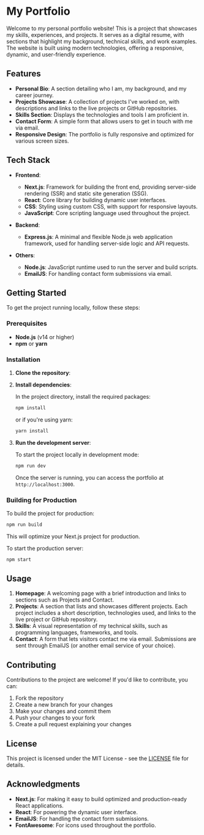 # My Portfolio

Welcome to my personal portfolio website! This is a project that showcases my skills, experiences, and projects. It serves as a digital resume, with sections that highlight my background, technical skills, and work examples. The website is built using modern technologies, offering a responsive, dynamic, and user-friendly experience.

## Features

- **Personal Bio**: A section detailing who I am, my background, and my career journey.
- **Projects Showcase**: A collection of projects I've worked on, with descriptions and links to the live projects or GitHub repositories.
- **Skills Section**: Displays the technologies and tools I am proficient in.
- **Contact Form**: A simple form that allows users to get in touch with me via email.
- **Responsive Design**: The portfolio is fully responsive and optimized for various screen sizes.

## Tech Stack

- **Frontend**:
  - **Next.js**: Framework for building the front end, providing server-side rendering (SSR) and static site generation (SSG).
  - **React**: Core library for building dynamic user interfaces.
  - **CSS**: Styling using custom CSS, with support for responsive layouts.
  - **JavaScript**: Core scripting language used throughout the project.

- **Backend**:
  - **Express.js**: A minimal and flexible Node.js web application framework, used for handling server-side logic and API requests.
  
- **Others**:
  - **Node.js**: JavaScript runtime used to run the server and build scripts.
  - **EmailJS**: For handling contact form submissions via email.

## Getting Started

To get the project running locally, follow these steps:

### Prerequisites

- **Node.js** (v14 or higher)
- **npm** or **yarn**

### Installation

1. **Clone the repository**:

2. **Install dependencies**:

   In the project directory, install the required packages:

   ```bash
   npm install
   ```

   or if you're using yarn:

   ```bash
   yarn install
   ```

3. **Run the development server**:

   To start the project locally in development mode:

   ```bash
   npm run dev
   ```

   Once the server is running, you can access the portfolio at `http://localhost:3000`.

### Building for Production

To build the project for production:

```bash
npm run build
```

This will optimize your Next.js project for production.

To start the production server:

```bash
npm start
```


## Usage

1. **Homepage**: A welcoming page with a brief introduction and links to sections such as Projects and Contact.
2. **Projects**: A section that lists and showcases different projects. Each project includes a short description, technologies used, and links to the live project or GitHub repository.
3. **Skills**: A visual representation of my technical skills, such as programming languages, frameworks, and tools.
4. **Contact**: A form that lets visitors contact me via email. Submissions are sent through EmailJS (or another email service of your choice).

## Contributing

Contributions to the project are welcome! If you'd like to contribute, you can:

1. Fork the repository
2. Create a new branch for your changes
3. Make your changes and commit them
4. Push your changes to your fork
5. Create a pull request explaining your changes

## License

This project is licensed under the MIT License - see the [LICENSE](LICENSE) file for details.

## Acknowledgments

- **Next.js**: For making it easy to build optimized and production-ready React applications.
- **React**: For powering the dynamic user interface.
- **EmailJS**: For handling the contact form submissions.
- **FontAwesome**: For icons used throughout the portfolio.

